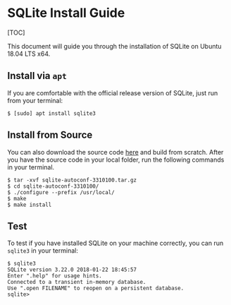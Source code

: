 # SQLite Install Guide

[TOC]

This document will guide you through the installation of SQLite on Ubuntu 18.04 LTS x64.



## Install via `apt`

If you are comfortable with the official release version of SQLite, just run from your terminal:

```shell
$ [sudo] apt install sqlite3
```

## Install from Source

You can also download the source code [here](https://sqlite.org/download.html) and build from scratch. After you have the source code in your local folder, run the following commands in your terminal.

```shell
$ tar -xvf sqlite-autoconf-3310100.tar.gz
$ cd sqlite-autoconf-3310100/
$ ./configure --prefix /usr/local/
$ make
$ make install
```

## Test

To test if you have installed SQLite on your machine correctly, you can run `sqlite3` in your terminal:

```shell
$ sqlite3
SQLite version 3.22.0 2018-01-22 18:45:57
Enter ".help" for usage hints.
Connected to a transient in-memory database.
Use ".open FILENAME" to reopen on a persistent database.
sqlite> 
```

